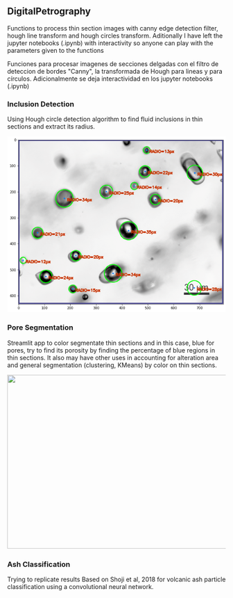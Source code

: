 ## DigitalPetrography

Functions to process thin section images with canny edge detection filter, hough line transform and hough circles transform. Aditionally I have left the jupyter notebooks (.ipynb) with interactivity so anyone can play with the parameters given to the functions

Funciones para procesar imagenes de secciones delgadas con el filtro de deteccion de bordes "Canny", la transformada de Hough para lineas y para círculos. Adicionalmente se deja interactividad en los jupyter notebooks (.ipynb)

### Inclusion Detection

Using Hough circle detection algorithm to find fluid inclusions in thin sections and extract its radius.

![Result of the circle detection filter in quartz with inclusions](resDeteccion.png)


### Pore Segmentation

Streamlit app to color segmentate thin sections and in this case, blue for pores, try to find its porosity by finding the percentage of blue regions in thin sections. It also may have other uses in accounting for alteration area and general segmentation (clustering, KMeans) by color on thin sections.

<p align="center">
<img src="/PoreSegmentation/demo_pore.gif" width="800" height="400"/>
</p>


### Ash Classification 

Trying to replicate results Based on Shoji et al, 2018 for volcanic ash particle classification using a convolutional neural network.

